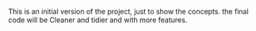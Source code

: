 This is an initial version of the project, just to show the concepts.
the final code will be Cleaner and tidier and with more features.